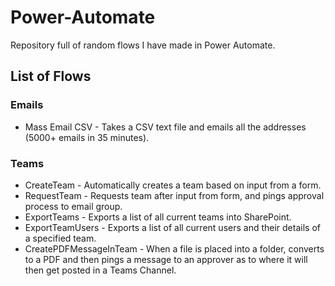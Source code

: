 # Power-Automate
Repository full of random flows I have made in Power Automate. 

## List of Flows
### Emails
  - Mass Email CSV - Takes a CSV text file and emails all the addresses (5000+ emails in 35 minutes).
  
### Teams
  - CreateTeam - Automatically creates a team based on input from a form.
  - RequestTeam - Requests team after input from form, and pings approval process to email group.
  - ExportTeams - Exports a list of all current teams into SharePoint.
  - ExportTeamUsers - Exports a list of all current users and their details of a specified team.
  - CreatePDFMessageInTeam - When a file is placed into a folder, converts to a PDF and then pings a message to an approver as to where it will then get posted in a Teams Channel.
